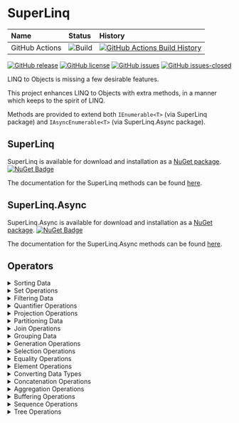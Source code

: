 ﻿# SuperLinq

| Name            | Status | History |
| :---            | :---   | :---    |
| GitHub Actions  | ![Build](https://github.com/viceroypenguin/SuperLinq/actions/workflows/build.yml/badge.svg) | [![GitHub Actions Build History](https://buildstats.info/github/chart/viceroypenguin/superlinq?branch=master&includeBuildsFromPullRequest=false)](https://github.com/viceroypenguin/SuperLinq/actions) |

[![GitHub release](https://img.shields.io/github/release/viceroypenguin/superlinq.svg)](https://GitHub.com/viceroypenguin/superlinq/releases/)
[![GitHub license](https://img.shields.io/github/license/viceroypenguin/superlinq.svg)](https://github.com/viceroypenguin/superlinq/blob/master/license.txt) 
[![GitHub issues](https://img.shields.io/github/issues/viceroypenguin/superlinq.svg)](https://GitHub.com/viceroypenguin/superlinq/issues/) 
[![GitHub issues-closed](https://img.shields.io/github/issues-closed/viceroypenguin/superlinq.svg)](https://GitHub.com/viceroypenguin/superlinq/issues?q=is%3Aissue+is%3Aclosed) 

LINQ to Objects is missing a few desirable features.

This project enhances LINQ to Objects with extra methods, in a manner which
keeps to the spirit of LINQ.

Methods are provided to extend both `IEnumerable<T>` (via SuperLinq package)
and `IAsyncEnumerable<T>` (via SuperLinq.Async package). 

## SuperLinq

SuperLinq is available for download and installation as a
[NuGet package](https://www.nuget.org/packages/superlinq/).
[![NuGet Badge](https://buildstats.info/nuget/SuperLinq)](https://www.nuget.org/packages/SuperLinq/)

The documentation for the SuperLinq methods can be found [here](https://viceroypenguin.github.io/SuperLinq/api/SuperLinq.SuperEnumerable.html).

## SuperLinq.Async

SuperLinq.Async is available for download and installation as a
[NuGet package](https://www.nuget.org/packages/superlinq.async/). 
[![NuGet Badge](https://buildstats.info/nuget/SuperLinq.Async)](https://www.nuget.org/packages/SuperLinq.Async/)

The documentation for the SuperLinq.Async methods can be found [here](https://viceroypenguin.github.io/SuperLinq/api/SuperLinq.Async.AsyncSuperEnumerable.html).

## Operators

<details>
<summary>
Sorting Data
</summary>

A sorting operation orders the elements of a sequence based on one or more attributes. The first sort
criterion performs a primary sort on the elements. By specifying a second sort criterion, you can sort the elements
within each primary sort group.

### Methods

| Method Name        | Description | Sync doc | Async doc |
| -----------        | --- | --- | --- |
| OrderBy			 | Sorts the elements of a sequence in a particular direction (ascending, descending) according to a key | [link](https://viceroypenguin.github.io/SuperLinq/api/SuperLinq.SuperEnumerable.OrderBy.html) | [link](https://viceroypenguin.github.io/SuperLinq/api/SuperLinq.Async.AsyncSuperEnumerable.OrderBy.html) |
| ThenBy			 | Performs a subsequent ordering of elements in a sequence in a particular direction (ascending, descending) according to a key | [link](https://viceroypenguin.github.io/SuperLinq/api/SuperLinq.SuperEnumerable.ThenBy.html) | [link](https://viceroypenguin.github.io/SuperLinq/api/SuperLinq.Async.AsyncSuperEnumerable.ThenBy.html) |
| PartialSort		 | Executes a partial sort of the top `N` elements of a sequence. If `N` is less than the total number of elements in the sequence, then this method will improve performance. | [link](https://viceroypenguin.github.io/SuperLinq/api/SuperLinq.SuperEnumerable.PartialSort.html) | [link](https://viceroypenguin.github.io/SuperLinq/api/SuperLinq.Async.AsyncSuperEnumerable.PartialSort.html) |
| PartialSortBy      | Executes a partial sort of the top `N` elements of a sequence according to a key. If `N` is less than the total number of elements in the sequence, then this method will improve performance. | [link](https://viceroypenguin.github.io/SuperLinq/api/SuperLinq.SuperEnumerable.PartialSortBy.html) | [link](https://viceroypenguin.github.io/SuperLinq/api/SuperLinq.Async.AsyncSuperEnumerable.PartialSortBy.html) |
| DensePartialSort	 | Executes a partial sort of the top `N` elements of a sequence, including ties. If `N` is less than the total number of elements in the sequence, then this method will improve performance. | [link](https://viceroypenguin.github.io/SuperLinq/api/SuperLinq.SuperEnumerable.DensePartialSort.html) | [link](https://viceroypenguin.github.io/SuperLinq/api/SuperLinq.Async.AsyncSuperEnumerable.DensePartialSort.html) |
| DensePartialSortBy | Executes a partial sort of the top `N` elements of a sequence, including ties according to a key. If `N` is less than the total number of elements in the sequence, then this method will improve performance. | [link](https://viceroypenguin.github.io/SuperLinq/api/SuperLinq.SuperEnumerable.DensePartialSortBy.html) | [link](https://viceroypenguin.github.io/SuperLinq/api/SuperLinq.Async.AsyncSuperEnumerable.DensePartialSortBy.html) |
| Shuffle			 | Sorts the elements of a sequence in a random order. | [link](https://viceroypenguin.github.io/SuperLinq/api/SuperLinq.SuperEnumerable.Shuffle.html) | ⏱([#20](https://github.com/viceroypenguin/SuperLinq/issues/20)) |
| RandomSubset		 | Sorts a given number of elements of a sequence in a random order. | [link](https://viceroypenguin.github.io/SuperLinq/api/SuperLinq.SuperEnumerable.RandomSubset.html) | ⏱([#20](https://github.com/viceroypenguin/SuperLinq/issues/20)) |

</details>

<details>
<summary>
Set Operations
</summary>

Set operations in LINQ refer to query operations that produce a result set that is based on the presence or absence of
equivalent elements within the same or separate collections (or sets).

### Methods

| Method Name        | Description | Sync doc | Async doc |
| -----------        | --- | --- | --- |
| DistinctBy         | Removes duplicate values from a collection. | [link](https://viceroypenguin.github.io/SuperLinq/api/SuperLinq.SuperEnumerable.DistinctBy.html) | [link](https://viceroypenguin.github.io/SuperLinq/api/SuperLinq.Async.AsyncSuperEnumerable.DistinctBy.html) |
| ExceptBy	         | Returns the set difference, which means the elements of one collection that do not appear in a second collection. | [link](https://viceroypenguin.github.io/SuperLinq/api/SuperLinq.SuperEnumerable.ExceptBy.html) | [link](https://viceroypenguin.github.io/SuperLinq/api/SuperLinq.Async.AsyncSuperEnumerable.ExceptBy.html) |

</details>

<details>
<summary>
Filtering Data
</summary>

Filtering refers to the operation of restricting the result set to contain only those elements that satisfy a specified
condition. It is also known as selection.

### Methods

| Method Name        | Description | Sync doc | Async doc |
| -----------        | --- | --- | --- |
| Choose			 | Filters a sequence based on a projection method that returns a tuple containing `bool` value and a new projected value. | [link](https://viceroypenguin.github.io/SuperLinq/api/SuperLinq.SuperEnumerable.Choose.html) | [link](https://viceroypenguin.github.io/SuperLinq/api/SuperLinq.Async.AsyncSuperEnumerable.Choose.html) |
| Where              | Filters a sequence of values based on an enumeration of boolean values. | [link](https://viceroypenguin.github.io/SuperLinq/api/SuperLinq.SuperEnumerable.Where.html) | [link](https://viceroypenguin.github.io/SuperLinq/api/SuperLinq.Async.AsyncSuperEnumerable.Where.html) |

</details>

<details>
<summary>
Quantifier Operations
</summary>

Quantifier operations return a boolean value that indicates whether the sequence length matches some criteria.

### Methods

| Method Name        | Description | Sync doc | Async doc |
| -----------        | --- | --- | --- |
| AtLeast			 | Determines whether or not the number of elements in the sequence is greater than or equal to the given integer. | [link](https://viceroypenguin.github.io/SuperLinq/api/SuperLinq.SuperEnumerable.AtLeast.html) | [link](https://viceroypenguin.github.io/SuperLinq/api/SuperLinq.Async.AsyncSuperEnumerable.AtLeast.html) |
| AtMost			 | Determines whether or not the number of elements in the sequence is lesser than or equal to the given integer. | [link](https://viceroypenguin.github.io/SuperLinq/api/SuperLinq.SuperEnumerable.AtMost.html) | [link](https://viceroypenguin.github.io/SuperLinq/api/SuperLinq.Async.AsyncSuperEnumerable.AtMost.html) |
| CountBetween		 | Determines whether or not the number of elements in the sequence is between an inclusive range of minimum and maximum integers. | [link](https://viceroypenguin.github.io/SuperLinq/api/SuperLinq.SuperEnumerable.CountBetween.html) | [link](https://viceroypenguin.github.io/SuperLinq/api/SuperLinq.Async.AsyncSuperEnumerable.CountBetween.html) |
| Exactly			 | Determines whether or not the number of elements in the sequence is equals to the given integer. | [link](https://viceroypenguin.github.io/SuperLinq/api/SuperLinq.SuperEnumerable.Exactly.html) | [link](https://viceroypenguin.github.io/SuperLinq/api/SuperLinq.Async.AsyncSuperEnumerable.Exactly.html) |
| TrySingle			 | Determines the cardinality of the sequence in the set `{ 0, 1, >1 }`. | [link](https://viceroypenguin.github.io/SuperLinq/api/SuperLinq.SuperEnumerable.TrySingle.html) | [link](https://viceroypenguin.github.io/SuperLinq/api/SuperLinq.Async.AsyncSuperEnumerable.TrySingle.html) |
| HasDuplicates		 | Determines whether the sequence contains duplicates | [link](https://viceroypenguin.github.io/SuperLinq/api/SuperLinq.SuperEnumerable.HasDuplicates.html) | [link](https://viceroypenguin.github.io/SuperLinq/api/SuperLinq.Async.AsyncSuperEnumerable.HasDuplicates.html) |

</details>

<details>
<summary>
Projection Operations
</summary>

Projection refers to the operation of transforming an object into a new form that may contain related information.

### Methods

| Method Name        | Description | Sync doc | Async doc |
| -----------        | --- | --- | --- |
| EquiZip			 | Joins the corresponding elements of up to four sequences producing a sequence of tuples containing them, asserting that all sequences have exactly the same length. | [link](https://viceroypenguin.github.io/SuperLinq/api/SuperLinq.SuperEnumerable.EquiZip.html) | [link](https://viceroypenguin.github.io/SuperLinq/api/SuperLinq.Async.AsyncSuperEnumerable.EquiZip.html) |
| ZipLongest		 | Joins the corresponding elements of up to four sequences producing a sequence of tuples containing them, using `default` values for sequences that are shorter than the longest sequence. | [link](https://viceroypenguin.github.io/SuperLinq/api/SuperLinq.SuperEnumerable.ZipLongest.html) | [link](https://viceroypenguin.github.io/SuperLinq/api/SuperLinq.Async.AsyncSuperEnumerable.ZipLongest.html) |
| ZipShortest		 | Joins the corresponding elements of up to four sequences producing a sequence of tuples containing them, which has the same length as the shortest sequence. | [link](https://viceroypenguin.github.io/SuperLinq/api/SuperLinq.SuperEnumerable.ZipShortest.html) | [link](https://viceroypenguin.github.io/SuperLinq/api/SuperLinq.Async.AsyncSuperEnumerable.ZipShortest.html) |
| CountDown			 | Provides a countdown counter for a given count of elements at the tail of the sequence. | [link](https://viceroypenguin.github.io/SuperLinq/api/SuperLinq.SuperEnumerable.CountDown.html) | [link](https://viceroypenguin.github.io/SuperLinq/api/SuperLinq.Async.AsyncSuperEnumerable.CountDown.html) |
| TagFirstLast		 | Provides `bool` values indicating for each element whether it is the first or last element of the sequence. | [link](https://viceroypenguin.github.io/SuperLinq/api/SuperLinq.SuperEnumerable.TagFirstLast.html) | [link](https://viceroypenguin.github.io/SuperLinq/api/SuperLinq.Async.AsyncSuperEnumerable.TagFirstLast.html) |
| Index				 | Provides an `int` value indicating the current index of each element of the sequence. | [link](https://viceroypenguin.github.io/SuperLinq/api/SuperLinq.SuperEnumerable.Index.html) | [link](https://viceroypenguin.github.io/SuperLinq/api/SuperLinq.Async.AsyncSuperEnumerable.Index.html) |
| IndexBy			 | Provides an `int` value indicating the current index of each element of the sequence within a group of items defined by a common attribute. | [link](https://viceroypenguin.github.io/SuperLinq/api/SuperLinq.SuperEnumerable.IndexBy.html) | [link](https://viceroypenguin.github.io/SuperLinq/api/SuperLinq.Async.AsyncSuperEnumerable.IndexBy.html) |
| Lag				 | Joins each element of the sequence with n-th previous element of the same sequence. | [link](https://viceroypenguin.github.io/SuperLinq/api/SuperLinq.SuperEnumerable.Lag.html) | [link](https://viceroypenguin.github.io/SuperLinq/api/SuperLinq.Async.AsyncSuperEnumerable.Lag.html) |
| Lead				 | Joins each element of the sequence with n-th next element of the same sequence. | [link](https://viceroypenguin.github.io/SuperLinq/api/SuperLinq.SuperEnumerable.Lead.html) | [link](https://viceroypenguin.github.io/SuperLinq/api/SuperLinq.Async.AsyncSuperEnumerable.Lead.html) |
| Rank				 | Provides an `int` value indicating the current rank of each element of the sequence. | [link](https://viceroypenguin.github.io/SuperLinq/api/SuperLinq.SuperEnumerable.Rank.html) | [link](https://viceroypenguin.github.io/SuperLinq/api/SuperLinq.Async.AsyncSuperEnumerable.Rank.html) |
| RankBy			 | Provides an `int` value indicating the current rank of each element of the sequence according to a key. | [link](https://viceroypenguin.github.io/SuperLinq/api/SuperLinq.SuperEnumerable.RankBy.html) | [link](https://viceroypenguin.github.io/SuperLinq/api/SuperLinq.Async.AsyncSuperEnumerable.RankBy.html) |
| DenseRank			 | Provides an `int` value indicating the current rank of each element of the sequence, counting ties as a single element. | [link](https://viceroypenguin.github.io/SuperLinq/api/SuperLinq.SuperEnumerable.DenseRank.html) | [link](https://viceroypenguin.github.io/SuperLinq/api/SuperLinq.Async.AsyncSuperEnumerable.DenseRank.html) |
| DenseRankBy		 | Provides an `int` value indicating the current rank of each element of the sequence according to a key, counting ties as a single element. | [link](https://viceroypenguin.github.io/SuperLinq/api/SuperLinq.SuperEnumerable.DenseRankBy.html) | [link](https://viceroypenguin.github.io/SuperLinq/api/SuperLinq.Async.AsyncSuperEnumerable.DenseRankBy.html) |
| Evaluate			 | Transforms a sequence of functions to a sequence of values returned by the functions. | [link](https://viceroypenguin.github.io/SuperLinq/api/SuperLinq.SuperEnumerable.Evaluate.html) | N/A |
| ZipMap			 | Applies a function to each element in a sequence and returns a sequence of tuples containing both the original item as well as the function result. | [link](https://viceroypenguin.github.io/SuperLinq/api/SuperLinq.SuperEnumerable.ZipMap.html) | [link](https://viceroypenguin.github.io/SuperLinq/api/SuperLinq.Async.AsyncSuperEnumerable.ZipMap.html) |

</details>

<details>
<summary>
Partitioning Data
</summary>

Partitioning in LINQ refers to the operation of dividing an input sequence into one or more sections. 

### Methods

| Method Name        | Description | Sync doc | Async doc |
| -----------        | --- | --- | --- |
| TakeEvery			 | Takes every n-th element of the sequence. | [link](https://viceroypenguin.github.io/SuperLinq/api/SuperLinq.SuperEnumerable.TakeEvery.html) | [link](https://viceroypenguin.github.io/SuperLinq/api/SuperLinq.Async.AsyncSuperEnumerable.TakeEvery.html) |
| Take				 | Takes elements from a specified range of the sequence. | [link](https://viceroypenguin.github.io/SuperLinq/api/SuperLinq.SuperEnumerable.Take.html) | [link](https://viceroypenguin.github.io/SuperLinq/api/SuperLinq.Async.AsyncSuperEnumerable.Take.html) |
| Exclude			 | Excludes elements from a specified range of the sequence. | [link](https://viceroypenguin.github.io/SuperLinq/api/SuperLinq.SuperEnumerable.Exclude.html) | ⏱([#10](https://github.com/viceroypenguin/SuperLinq/issues/10)) |
| Move				 | Moves elements from a specified range of the sequence to a new index in the sequence. | [link](https://viceroypenguin.github.io/SuperLinq/api/SuperLinq.SuperEnumerable.Move.html) | ⏱([#27](https://github.com/viceroypenguin/SuperLinq/issues/27)) |
| SkipUntil			 | Skips elements based on a predicate function until an element satisfies the condition, skipping this element as well. | [link](https://viceroypenguin.github.io/SuperLinq/api/SuperLinq.SuperEnumerable.SkipUntil.html) | [link](https://viceroypenguin.github.io/SuperLinq/api/SuperLinq.Async.AsyncSuperEnumerable.SkipUntil.html) |
| TakeUntil			 | Takes elements based on a predicate function until an element satisfies the condition, taking this element as well. | [link](https://viceroypenguin.github.io/SuperLinq/api/SuperLinq.SuperEnumerable.TakeUntil.html) | [link](https://viceroypenguin.github.io/SuperLinq/api/SuperLinq.Async.AsyncSuperEnumerable.TakeUntil.html) |
| Batch				 | Splits the elements of a sequence into chunks of a specified maximum size. | [link](https://viceroypenguin.github.io/SuperLinq/api/SuperLinq.SuperEnumerable.Batch.html) | [link](https://viceroypenguin.github.io/SuperLinq/api/SuperLinq.Async.AsyncSuperEnumerable.Batch.html) |
| Buffer			 | Splits the elements of a sequence into chunks of a specified maximum size, where the chunks may be overlapping or have gaps. | [link](https://viceroypenguin.github.io/SuperLinq/api/SuperLinq.SuperEnumerable.Buffer.html) | [link](https://viceroypenguin.github.io/SuperLinq/api/SuperLinq.Async.AsyncSuperEnumerable.Buffer.html) |
| Partition			 | Splits the elements of a sequence based on a common attribute and known key values. | [link](https://viceroypenguin.github.io/SuperLinq/api/SuperLinq.SuperEnumerable.Partition.html) | [link](https://viceroypenguin.github.io/SuperLinq/api/SuperLinq.Async.AsyncSuperEnumerable.Partition.html) |
| Segment			 | Splits the elements of a sequence based on a condition function. | [link](https://viceroypenguin.github.io/SuperLinq/api/SuperLinq.SuperEnumerable.Segment.html) | [link](https://viceroypenguin.github.io/SuperLinq/api/SuperLinq.Async.AsyncSuperEnumerable.Segment.html) |
| Split				 | Splits the elements of a sequence based on a separator value that is not returned. | [link](https://viceroypenguin.github.io/SuperLinq/api/SuperLinq.SuperEnumerable.Split.html) | [link](https://viceroypenguin.github.io/SuperLinq/api/SuperLinq.Async.AsyncSuperEnumerable.Split.html) |
| Window			 | Returns a sequence of sequential windows of size `N` over the sequence. | [link](https://viceroypenguin.github.io/SuperLinq/api/SuperLinq.SuperEnumerable.Window.html) | [link](https://viceroypenguin.github.io/SuperLinq/api/SuperLinq.Async.AsyncSuperEnumerable.Window.html) |
| WindowLeft		 | Returns a sequence of sequential windows of up to size `N` over the sequence. | [link](https://viceroypenguin.github.io/SuperLinq/api/SuperLinq.SuperEnumerable.WindowLeft.html) | [link](https://viceroypenguin.github.io/SuperLinq/api/SuperLinq.Async.AsyncSuperEnumerable.WindowLeft.html) |
| WindowRight		 | Returns a sequence of sequential windows of up to size `N` over the sequence. | [link](https://viceroypenguin.github.io/SuperLinq/api/SuperLinq.SuperEnumerable.WindowRight.html) | [link](https://viceroypenguin.github.io/SuperLinq/api/SuperLinq.Async.AsyncSuperEnumerable.WindowRight.html) |

</details>

<details>
<summary>
Join Operations
</summary>

A join of two data sources is the association of objects in one data source with objects that share a common attribute in another data source.

### Methods

| Method Name        | Description | Sync doc | Async doc |
| -----------        | --- | --- | --- |
| Cartesian			 | Executes a cartesian product (join without any key) of up to eight sequences. | [link](https://viceroypenguin.github.io/SuperLinq/api/SuperLinq.SuperEnumerable.Cartesian.html) | N/A |
| FullGroupJoin		 | Joins two sequences based on key selector functions, returning two lists containing the values on each side that match according to the key. | [link](https://viceroypenguin.github.io/SuperLinq/api/SuperLinq.SuperEnumerable.FullGroupJoin.html) | N/A |
| FullOuterJoin		 | Joins two sequences based on key selector functions, returning `default` values if either sequence does not have a matching key. | [link](https://viceroypenguin.github.io/SuperLinq/api/SuperLinq.SuperEnumerable.FullOuterJoin.html) | [link](https://viceroypenguin.github.io/SuperLinq/api/SuperLinq.Async.AsyncSuperEnumerable.FullOuterJoin.html) |
| InnerJoin			 | Joins two sequences based on key selector functions. | [link](https://viceroypenguin.github.io/SuperLinq/api/SuperLinq.SuperEnumerable.InnerJoin.html) | [link](https://viceroypenguin.github.io/SuperLinq/api/SuperLinq.Async.AsyncSuperEnumerable.InnerJoin.html) |
| LeftOuterJoin		 | Joins two sequences based on key selector functions, returning `default` values if the second sequence does not have a matching key. | [link](https://viceroypenguin.github.io/SuperLinq/api/SuperLinq.SuperEnumerable.LeftOuterJoin.html) | [link](https://viceroypenguin.github.io/SuperLinq/api/SuperLinq.Async.AsyncSuperEnumerable.LeftOuterJoin.html) |
| RightOuterJoin	 | Joins two sequences based on key selector functions, returning `default` values if the first sequence does not have a matching key. | [link](https://viceroypenguin.github.io/SuperLinq/api/SuperLinq.SuperEnumerable.RightOuterJoin.html) | [link](https://viceroypenguin.github.io/SuperLinq/api/SuperLinq.Async.AsyncSuperEnumerable.RightOuterJoin.html) |

</details>

<details>
<summary>
Grouping Data
</summary>

Grouping refers to the operation of putting data into groups so that the elements in each group share a common attribute.

### Methods

| Method Name          | Description | Sync doc | Async doc |
| -----------          | --- | --- | --- |
| DistinctUntilChanged | Takes the first element of each adjacent group of elements that share a common attribute. | [link](https://viceroypenguin.github.io/SuperLinq/api/SuperLinq.SuperEnumerable.DistinctUntilChanged.html) | [link](https://viceroypenguin.github.io/SuperLinq/api/SuperLinq.Async.AsyncSuperEnumerable.DistinctUntilChanged.html) |
| GroupAdjacent		   | Groups adjacent elements that share a common attribute. | [link](https://viceroypenguin.github.io/SuperLinq/api/SuperLinq.SuperEnumerable.GroupAdjacent.html) | [link](https://viceroypenguin.github.io/SuperLinq/api/SuperLinq.Async.AsyncSuperEnumerable.GroupAdjacent.html) |
| RunLengthEncode	   | Takes the first element of each adjacent group of equivalent elements along with the number of elements in the group. | [link](https://viceroypenguin.github.io/SuperLinq/api/SuperLinq.SuperEnumerable.RunLengthEncode.html) | [link](https://viceroypenguin.github.io/SuperLinq/api/SuperLinq.Async.AsyncSuperEnumerable.RunLengthEncode.html) |

</details>

<details>
<summary>
Generation Operations
</summary>

Generation refers to creating a new sequence of values.

### Methods

| Method Name        | Description | Sync doc | Async doc |
| -----------        | --- | --- | --- |
| Generate			 | Generates a sequence based on a seed value and subsequent executions of a generator function. | [link](https://viceroypenguin.github.io/SuperLinq/api/SuperLinq.SuperEnumerable.Generate.html) | [link](https://viceroypenguin.github.io/SuperLinq/api/SuperLinq.Async.AsyncSuperEnumerable.Generate.html) |
| From				 | Generates a sequence from the results of executing one or more provided functions. | [link](https://viceroypenguin.github.io/SuperLinq/api/SuperLinq.SuperEnumerable.From.html) | [link](https://viceroypenguin.github.io/SuperLinq/api/SuperLinq.Async.AsyncSuperEnumerable.From.html) |
| Return			 | Generates a single-element sequence containing the provided value. | [link](https://viceroypenguin.github.io/SuperLinq/api/SuperLinq.SuperEnumerable.Return.html) | [link](https://viceroypenguin.github.io/SuperLinq/api/SuperLinq.Async.AsyncSuperEnumerable.Return.html) |
| Sequence			 | Generates a sequence of numbers between a starting and ending value. | [link](https://viceroypenguin.github.io/SuperLinq/api/SuperLinq.SuperEnumerable.Sequence.html) | [link](https://viceroypenguin.github.io/SuperLinq/api/SuperLinq.Async.AsyncSuperEnumerable.Sequence.html) |
| Range				 | Generates a sequence of numbers. | [link](https://viceroypenguin.github.io/SuperLinq/api/SuperLinq.SuperEnumerable.Range.html) | [link](https://viceroypenguin.github.io/SuperLinq/api/SuperLinq.Async.AsyncSuperEnumerable.Range.html) |
| Random			 | Generates a sequence of random `int` values. | [link](https://viceroypenguin.github.io/SuperLinq/api/SuperLinq.SuperEnumerable.Random.html) | [link](https://viceroypenguin.github.io/SuperLinq/api/SuperLinq.Async.AsyncSuperEnumerable.Random.html) |
| RandomDouble		 | Generates a sequence of random `double` values. | [link](https://viceroypenguin.github.io/SuperLinq/api/SuperLinq.SuperEnumerable.RandomDouble.html) | [link](https://viceroypenguin.github.io/SuperLinq/api/SuperLinq.Async.AsyncSuperEnumerable.RandomDouble.html) |
| Repeat			 | Generates a sequence that infinitely repeats the input sequence. | [link](https://viceroypenguin.github.io/SuperLinq/api/SuperLinq.SuperEnumerable.Repeat.html) | [link](https://viceroypenguin.github.io/SuperLinq/api/SuperLinq.Async.AsyncSuperEnumerable.Repeat.html) |
| DoWhile			 | Generates a sequence that repeats the input sequence at least once, as long as a given condition is `true`. | [link](https://viceroypenguin.github.io/SuperLinq/api/SuperLinq.SuperEnumerable.DoWhile.html) | [link](https://viceroypenguin.github.io/SuperLinq/api/SuperLinq.Async.AsyncSuperEnumerable.DoWhile.html) |
| While				 | Generates a sequence that repeats the input sequence as long as a given condition is `true`. | [link](https://viceroypenguin.github.io/SuperLinq/api/SuperLinq.SuperEnumerable.While.html) | [link](https://viceroypenguin.github.io/SuperLinq/api/SuperLinq.Async.AsyncSuperEnumerable.While.html) |
| Retry				 | Generates a sequence that repeats the input sequence as long as the input sequence encounters an error. | [link](https://viceroypenguin.github.io/SuperLinq/api/SuperLinq.SuperEnumerable.Retry.html) | [link](https://viceroypenguin.github.io/SuperLinq/api/SuperLinq.Async.AsyncSuperEnumerable.Retry.html) |
| Throw				 | Generates a sequence that throws an exception upon enumeration. | [link](https://viceroypenguin.github.io/SuperLinq/api/SuperLinq.SuperEnumerable.Throw.html) | [link](https://viceroypenguin.github.io/SuperLinq/api/SuperLinq.Async.AsyncSuperEnumerable.Throw.html) |
| Permutations		 | Generates a sequence of every possible permutation of the input sequence. | [link](https://viceroypenguin.github.io/SuperLinq/api/SuperLinq.SuperEnumerable.Permutations.html) | ⏱([#20](https://github.com/viceroypenguin/SuperLinq/issues/20)) |
| Subsets			 | Generates a sequence of every possible subset of a given size of the input sequence. | [link](https://viceroypenguin.github.io/SuperLinq/api/SuperLinq.SuperEnumerable.Subsets.html) | ⏱([#20](https://github.com/viceroypenguin/SuperLinq/issues/20)) |
| BindByIndex		 | Generates a sequence from another sequence by selecting elements at given indices. | [link](https://viceroypenguin.github.io/SuperLinq/api/SuperLinq.SuperEnumerable.BindByIndex.html) | [link](https://viceroypenguin.github.io/SuperLinq/api/SuperLinq.Async.AsyncSuperEnumerable.BindByIndex.html) |
| ToArrayByIndex	 | Generates a sequence based on an index selector function applied to each element. | [link](https://viceroypenguin.github.io/SuperLinq/api/SuperLinq.SuperEnumerable.ToArrayByIndex.html) | [link](https://viceroypenguin.github.io/SuperLinq/api/SuperLinq.Async.AsyncSuperEnumerable.ToArrayByIndex.html) |
| FallbackIfEmpty	 | Replaces an empty sequence with a default sequence. | [link](https://viceroypenguin.github.io/SuperLinq/api/SuperLinq.SuperEnumerable.FallbackIfEmpty.html) | [link](https://viceroypenguin.github.io/SuperLinq/api/SuperLinq.Async.AsyncSuperEnumerable.FallbackIfEmpty.html) |
| FillBackward		 | Generates a sequence where missing values are replaced with the next good value. | [link](https://viceroypenguin.github.io/SuperLinq/api/SuperLinq.SuperEnumerable.FillBackward.html) | [link](https://viceroypenguin.github.io/SuperLinq/api/SuperLinq.Async.AsyncSuperEnumerable.FillBackward.html) |
| FillForward		 | Generates a sequence where missing values are replaced with the last good value. | [link](https://viceroypenguin.github.io/SuperLinq/api/SuperLinq.SuperEnumerable.FillForward.html) | [link](https://viceroypenguin.github.io/SuperLinq/api/SuperLinq.Async.AsyncSuperEnumerable.FillForward.html) |
| Pad				 | Generates a sequence with a minimum length, providing default values for missing elements. | [link](https://viceroypenguin.github.io/SuperLinq/api/SuperLinq.SuperEnumerable.Pad.html) | [link](https://viceroypenguin.github.io/SuperLinq/api/SuperLinq.Async.AsyncSuperEnumerable.Pad.html) |
| PadStart			 | Generates a sequence with a minimum length, providing default values for missing elements.  | [link](https://viceroypenguin.github.io/SuperLinq/api/SuperLinq.SuperEnumerable.PadStart.html) | [link](https://viceroypenguin.github.io/SuperLinq/api/SuperLinq.Async.AsyncSuperEnumerable.PadStart.html) |

</details>

<details>
<summary>
Selection Operations
</summary>

Selection operations choose which sequence to based on a criteria evaluated at the time of enumeration.

### Methods

| Method Name        | Description | Sync doc | Async doc |
| -----------        | --- | --- | --- |
| Amb				 | Enumerates the first sequence to return the first value. | N/A | [link](https://viceroypenguin.github.io/SuperLinq/api/SuperLinq.Async.AsyncSuperEnumerable.Amb.html) |
| Case				 | Enumerates a sequence chosen by a function executed at the time of enumeration. | [link](https://viceroypenguin.github.io/SuperLinq/api/SuperLinq.SuperEnumerable.Case.html) | [link](https://viceroypenguin.github.io/SuperLinq/api/SuperLinq.Async.AsyncSuperEnumerable.Case.html) |
| If				 | Enumerates a sequence chosen by a condition function executed at the time of enumeration. | [link](https://viceroypenguin.github.io/SuperLinq/api/SuperLinq.SuperEnumerable.If.html) | [link](https://viceroypenguin.github.io/SuperLinq/api/SuperLinq.Async.AsyncSuperEnumerable.If.html) |
| Defer				 | Enumerates a sequence returned by a function executed at the time of enumeration. | [link](https://viceroypenguin.github.io/SuperLinq/api/SuperLinq.SuperEnumerable.Defer.html) | [link](https://viceroypenguin.github.io/SuperLinq/api/SuperLinq.Async.AsyncSuperEnumerable.Defer.html) |
| Using				 | Creates a disposable resource at the time of execution and enumerates a sequence based on the resource. | [link](https://viceroypenguin.github.io/SuperLinq/api/SuperLinq.SuperEnumerable.Using.html) | [link](https://viceroypenguin.github.io/SuperLinq/api/SuperLinq.Async.AsyncSuperEnumerable.Using.html) |

</details>

<details>
<summary>
Equality Operations
</summary>

Equality operations return a boolean value that indicates whether two sequences match according to some criteria.

### Methods

| Method Name        | Description | Sync doc | Async doc |
| -----------        | --- | --- | --- |
| CollectionEqual	 | Determines whether two sequences contain the same elements in any order. | [link](https://viceroypenguin.github.io/SuperLinq/api/SuperLinq.SuperEnumerable.CollectionEqual.html) | [link](https://viceroypenguin.github.io/SuperLinq/api/SuperLinq.Async.AsyncSuperEnumerable.CollectionEqal.html) |
| CompareCount		 | Determines whether two sequences have the same length. | [link](https://viceroypenguin.github.io/SuperLinq/api/SuperLinq.SuperEnumerable.CompareCount.html) | [link](https://viceroypenguin.github.io/SuperLinq/api/SuperLinq.Async.AsyncSuperEnumerable.CompareCount.htl) |
| StartsWith		 | Determines whether a sequence contains another sequence at the start. | [link](https://viceroypenguin.github.io/SuperLinq/api/SuperLinq.SuperEnumerable.StartsWith.html) | [link](https://viceroypenguin.github.io/SuperLinq/api/SuperLinq.Async.AsyncSuperEnumerable.StartsWith.html) |
| EndsWith			 | Determines whether a sequence contains another sequence at the end. | [link](https://viceroypenguin.github.io/SuperLinq/api/SuperLinq.SuperEnumerable.EndsWith.html) | [link](https://viceroypenguin.github.io/SuperLinq/api/SuperLinq.Async.AsyncSuperEnumerable.EndsWith.html) |

</details>

<details>
<summary>
Element Operations
</summary>

Element operations return or find the index of a single, specific element from a sequence.

### Methods

| Method Name        | Description | Sync doc | Async doc |
| -----------        | --- | --- | --- |
| ElementAt			 | Returns the element at a specified index in a collection. | [link](https://viceroypenguin.github.io/SuperLinq/api/SuperLinq.SuperEnumerable.ElementAt.html) | [link](https://viceroypenguin.github.io/SuperLinq/api/SuperLinq.Async.AsyncSuperEnumerable.ElementAt.html) |
| ElementAtOrDefault | Returns the element at a specified index in a collection or a default value if the index is out of range. | [link](https://viceroypenguin.github.io/SuperLinq/api/SuperLinq.SuperEnumerable.ElementAtOrDefault.html) | [link](https://viceroypenguin.github.io/SuperLinq/api/SuperLinq.Async.AsyncSuperEnumerable.ElementAtOrDefault.html) |
| FindIndex			 | Returns the index of the first element that satisfies a given criteria. | [link](https://viceroypenguin.github.io/SuperLinq/api/SuperLinq.SuperEnumerable.FindIndex.html) | [link](https://viceroypenguin.github.io/SuperLinq/api/SuperLinq.Async.AsyncSuperEnumerable.FindIndex.html) |
| FindLastIndex		 | Returns the index of the last element that satisfies a given criteria.  | [link](https://viceroypenguin.github.io/SuperLinq/api/SuperLinq.SuperEnumerable.FindLastIndex.html) | [link](https://viceroypenguin.github.io/SuperLinq/api/SuperLinq.Async.AsyncSuperEnumerable.FindLastIndex.html) |
| IndexOf			 | Returns the first index of the element. | [link](https://viceroypenguin.github.io/SuperLinq/api/SuperLinq.SuperEnumerable.IndexOf.html) | [link](https://viceroypenguin.github.io/SuperLinq/api/SuperLinq.Async.AsyncSuperEnumerable.IndexOf.html) |
| LastIndexOf		 | Returns the last index of the element.  | [link](https://viceroypenguin.github.io/SuperLinq/api/SuperLinq.SuperEnumerable.LastIndexOf.html) | [link](https://viceroypenguin.github.io/SuperLinq/api/SuperLinq.Async.AsyncSuperEnumerable.LastIndexOf.html) |

</details>

<details>
<summary>
Converting Data Types
</summary>

Element operations return or find a single, specific element from a sequence.

### Methods

| Method Name        | Description | Sync doc | Async doc |
| -----------        | --- | --- | --- |
| CopyTo			 | Copies the elements from a sequence into a provided list-like structure. | [link](https://viceroypenguin.github.io/SuperLinq/api/SuperLinq.SuperEnumerable.CopyTo.html) | [link](https://viceroypenguin.github.io/SuperLinq/api/SuperLinq.Async.AsyncSuperEnumerable.CopyTo.html) |
| ToDataTable		 | Converts a sequence of objects into a `DataTable` object. | [link](https://viceroypenguin.github.io/SuperLinq/api/SuperLinq.SuperEnumerable.ToDataTable.html) | N/A |
| ToDelimitedString	 | Converts a sequence of elements to a delimited string containing the `string` form of each element. | [link](https://viceroypenguin.github.io/SuperLinq/api/SuperLinq.SuperEnumerable.ToDelimitedString.html) | N/A |
| ToDictionary		 | Converts a sequence of `KeyValuePair` or `(key, value)` tuples into a `Dictionary<,>` | [link](https://viceroypenguin.github.io/SuperLinq/api/SuperLinq.SuperEnumerable.ToDictionary.html) | N/A |
| ToLookup			 | Converts a sequence of `KeyValuePair` or `(key, value)` tuples into a `Lookup<,>` | [link](https://viceroypenguin.github.io/SuperLinq/api/SuperLinq.SuperEnumerable.ToLookup.html) | N/A |
| Transpose			 | Transposes a jagged two-dimensional array of elements, such that, for example, each row of the returned 2d array contains the first element of each inner array of the input. | [link](https://viceroypenguin.github.io/SuperLinq/api/SuperLinq.SuperEnumerable.Transpose.html) | N/A |


</details>

<details>
<summary>
Concatenation Operations
</summary>

Concatenation refers to the operation of appending one sequence to another.

### Methods

| Method Name             | Description | Sync doc | Async doc |
| -----------             | --- | --- | --- |
| ConcurrentMerge		  | Merges the elements of two or more asynchronous sequences into a single sequence. | N/A | [link](https://viceroypenguin.github.io/SuperLinq/api/SuperLinq.Async.AsyncSuperEnumerable.ConcurrentMerge.html) |
| Flatten				  | Flattens a sequence containing arbitrarily-nested sequences into a single sequence. | [link](https://viceroypenguin.github.io/SuperLinq/api/SuperLinq.SuperEnumerable.Flatten.html) | N/A |
| Insert				  | Inserts the elements of a sequence into another sequence at a specified index. | [link](https://viceroypenguin.github.io/SuperLinq/api/SuperLinq.SuperEnumerable.Insert.html) | [link](https://viceroypenguin.github.io/SuperLinq/api/SuperLinq.Async.AsyncSuperEnumerable.Insert.html) |
| Interleave			  | Interleaves the elements of two or more sequences into a single sequence. | [link](https://viceroypenguin.github.io/SuperLinq/api/SuperLinq.SuperEnumerable.Interleave.html) | [link](https://viceroypenguin.github.io/SuperLinq/api/SuperLinq.Async.AsyncSuperEnumerable.Interleave.html) |
| Replace				  | Replaces a range of elements in a sequence with the elements from another sequence. | [link](https://viceroypenguin.github.io/SuperLinq/api/SuperLinq.SuperEnumerable.Replace.html) | [link](https://viceroypenguin.github.io/SuperLinq/api/SuperLinq.Async.AsyncSuperEnumerable.Replace.html) |
| Catch					  | Concatenates one or more sequences until one is completely enumerated without error. | [link](https://viceroypenguin.github.io/SuperLinq/api/SuperLinq.SuperEnumerable.Catch.html) | [link](https://viceroypenguin.github.io/SuperLinq/api/SuperLinq.Async.AsyncSuperEnumerable.Catch.html) |
| OnErrorResumeNext		  | Concatenates one or more sequences regardless of if an error occurs in any of them. | [link](https://viceroypenguin.github.io/SuperLinq/api/SuperLinq.SuperEnumerable.OnErrorResumeNext.html) | [link](https://viceroypenguin.github.io/SuperLinq/api/SuperLinq.Async.AsyncSuperEnumerable.OnErrorResumeNext.html) |
| SortedMerge			  | Merges already-sorted sequences into a new correctly-sorted sequence. | [link](https://viceroypenguin.github.io/SuperLinq/api/SuperLinq.SuperEnumerable.SortedMerge.html) | [link](https://viceroypenguin.github.io/SuperLinq/api/SuperLinq.Async.AsyncSuperEnumerable.SortedMerge.html) |
| SortedMergeBy			  | Merges already-sorted sequences into a new correctly-sorted sequence according to a key value. | [link](https://viceroypenguin.github.io/SuperLinq/api/SuperLinq.SuperEnumerable.SortedMergeBy.html) | [link](https://viceroypenguin.github.io/SuperLinq/api/SuperLinq.Async.AsyncSuperEnumerable.SortedMergeBy.html) |
| SortedMergeByDescending | Merges already-sorted sequences into a new correctly-sorted sequence according to a key value. | [link](https://viceroypenguin.github.io/SuperLinq/api/SuperLinq.SuperEnumerable.SortedMergeByDescending.html) | [link](https://viceroypenguin.github.io/SuperLinq/api/SuperLinq.Async.AsyncSuperEnumerable.SortedMergeByDescending.html) |
| SortedMergeDescending	  | Merges already-sorted sequences into a new correctly-sorted sequence. | [link](https://viceroypenguin.github.io/SuperLinq/api/SuperLinq.SuperEnumerable.SortedMergeDescending.html) | [link](https://viceroypenguin.github.io/SuperLinq/api/SuperLinq.Async.AsyncSuperEnumerable.SortedMergeDescending.html) |

</details>

<details>
<summary>
Aggregation Operations
</summary>

An aggregation operation computes a single value from a collection of values.

### Methods

| Method Name        | Description | Sync doc | Async doc |
| -----------        | --- | --- | --- |
| Aggregate			 | Performs two or more custom aggregation operation on the values of a sequence. | [link](https://viceroypenguin.github.io/SuperLinq/api/SuperLinq.SuperEnumerable.Aggregate.html) | [link](https://viceroypenguin.github.io/SuperLinq/api/SuperLinq.Async.AsyncSuperEnumerable.Aggregate.html) |
| AggregateRight	 | Performs a custom aggregation on a sequence, starting from the end. | [link](https://viceroypenguin.github.io/SuperLinq/api/SuperLinq.SuperEnumerable.AggregateRight.html) | [link](https://viceroypenguin.github.io/SuperLinq/api/SuperLinq.Async.AsyncSuperEnumerable.AggregateRight.html) |
| Scan				 | Performs a custom aggregation on a sequence, returning the intermediate aggregate value for each element in the sequence. | [link](https://viceroypenguin.github.io/SuperLinq/api/SuperLinq.SuperEnumerable.Scan.html) | [link](https://viceroypenguin.github.io/SuperLinq/api/SuperLinq.Async.AsyncSuperEnumerable.Scan.html) |
| PreScan			 | Performs a custom aggregation on a sequence, returning the pre-intermediate aggregate value for each element in the sequence. | [link](https://viceroypenguin.github.io/SuperLinq/api/SuperLinq.SuperEnumerable.PreScan.html) | [link](https://viceroypenguin.github.io/SuperLinq/api/SuperLinq.Async.AsyncSuperEnumerable.PreScan.html) |
| ScanBy			 | Performs a custom aggregation on each group of elements that share a common attribute, returning the intermediate aggregate value for each element in the sequence. | [link](https://viceroypenguin.github.io/SuperLinq/api/SuperLinq.SuperEnumerable.ScanBy.html) | [link](https://viceroypenguin.github.io/SuperLinq/api/SuperLinq.Async.AsyncSuperEnumerable.ScanBy.html) |
| ScanRight			 | Performs a custom aggregation on a sequence, returning the intermediate aggregate value for each element in the sequence, starting from the end of the sequence. | [link](https://viceroypenguin.github.io/SuperLinq/api/SuperLinq.SuperEnumerable.ScanRight.html) | [link](https://viceroypenguin.github.io/SuperLinq/api/SuperLinq.Async.AsyncSuperEnumerable.ScanRight.html) |
| CountBy			 | Groups elements that share a common attribute and returns a sequence of attributes along with the number of elements in each group. | [link](https://viceroypenguin.github.io/SuperLinq/api/SuperLinq.SuperEnumerable.CountBy.html) | [link](https://viceroypenguin.github.io/SuperLinq/api/SuperLinq.Async.AsyncSuperEnumerable.CountBy.html) |
| Fold				 | Collects the elements of an up to 16 element sequence and projects them into a single value. | [link](https://viceroypenguin.github.io/SuperLinq/api/SuperLinq.SuperEnumerable.Fold.html) | [link](https://viceroypenguin.github.io/SuperLinq/api/SuperLinq.Async.AsyncSuperEnumerable.Fold.html) |
| MaxItems			 | Determines the list of maximum values in a collection. | [link](https://viceroypenguin.github.io/SuperLinq/api/SuperLinq.SuperEnumerable.MaxItems.html) | [link](https://viceroypenguin.github.io/SuperLinq/api/SuperLinq.Async.AsyncSuperEnumerable.MaxItems.html) |
| MaxItemsBy		 | Determines the list of maximum values in a collection. | [link](https://viceroypenguin.github.io/SuperLinq/api/SuperLinq.SuperEnumerable.MaxItemsBy.html) | [link](https://viceroypenguin.github.io/SuperLinq/api/SuperLinq.Async.AsyncSuperEnumerable.MaxItemsBy.html) |
| MinItems			 | Determines the list of minimum values in a collection. | [link](https://viceroypenguin.github.io/SuperLinq/api/SuperLinq.SuperEnumerable.MinItems.html) | [link](https://viceroypenguin.github.io/SuperLinq/api/SuperLinq.Async.AsyncSuperEnumerable.MinItems.html) |
| MinItemsBy		 | Determines the list of minimum values in a collection. | [link](https://viceroypenguin.github.io/SuperLinq/api/SuperLinq.SuperEnumerable.MinItemsBy.html) | [link](https://viceroypenguin.github.io/SuperLinq/api/SuperLinq.Async.AsyncSuperEnumerable.MinItemsBy.html) |

</details>

<details>
<summary>
Buffering Operations
</summary>

Buffering operations allow storing and sharing data from a sequence to be used in a source-friendly wawy.

### Methods

| Method Name        | Description | Sync doc | Async doc |
| -----------        | --- | --- | --- |
| Memoize			 | Lazily cache the elements of a sequence to be used in multiple re-iterations. | [link](https://viceroypenguin.github.io/SuperLinq/api/SuperLinq.SuperEnumerable.Memoize.html) | [link](https://viceroypenguin.github.io/SuperLinq/api/SuperLinq.Async.AsyncSuperEnumerable.Memoize.html) |
| Publish			 | Share a sequence among multiple consumers, such that each consumer can receive every element returned by the source since the consumer began enumerating. | [link](https://viceroypenguin.github.io/SuperLinq/api/SuperLinq.SuperEnumerable.Publish.html) | [link](https://viceroypenguin.github.io/SuperLinq/api/SuperLinq.Async.AsyncSuperEnumerable.Publish.html) |
| Share				 | Share a sequence among multiple consumers, such that each element returned by the source is only obtained by a single consumer. | [link](https://viceroypenguin.github.io/SuperLinq/api/SuperLinq.SuperEnumerable.Share.html) | [link](https://viceroypenguin.github.io/SuperLinq/api/SuperLinq.Async.AsyncSuperEnumerable.Share.html) |

</details>

<details>
<summary>
Sequence Operations
</summary>

Sequence operations perform some operation on a sequence as a whole.

### Methods

| Method Name        | Description | Sync doc | Async doc |
| -----------        | --- | --- | --- |
| Consume			 | Immediately consumes and discards a sequence, allowing a lazy sequence that has side-effects to be completed. | [link](https://viceroypenguin.github.io/SuperLinq/api/SuperLinq.SuperEnumerable.Consume.html) | [link](https://viceroypenguin.github.io/SuperLinq/api/SuperLinq.Async.AsyncSuperEnumerable.Consume.html) |
| ForEach			 | Immediately executes an action on every element in a sequence. | [link](https://viceroypenguin.github.io/SuperLinq/api/SuperLinq.SuperEnumerable.ForEach.html) | [link](https://viceroypenguin.github.io/SuperLinq/api/SuperLinq.Async.AsyncSuperEnumerable.ForEach.html) |
| Do				 | Performs an action on each element in a sequence as it is enumerated. | [link](https://viceroypenguin.github.io/SuperLinq/api/SuperLinq.SuperEnumerable.Do.html) | [link](https://viceroypenguin.github.io/SuperLinq/api/SuperLinq.Async.AsyncSuperEnumerable.Do.html) |
| Timeout			 | Throws an exception if the async processing of an element takes longer than a specified timeout. | N/A | [link](https://viceroypenguin.github.io/SuperLinq/api/SuperLinq.Async.AsyncSuperEnumerable.Timeout.html) |
| AssertCount		 | Evalutes the length of a sequence as it is enumerated and validates that the length is the same as expected. | [link](https://viceroypenguin.github.io/SuperLinq/api/SuperLinq.SuperEnumerable.AssertCount.html) | [link](https://viceroypenguin.github.io/SuperLinq/api/SuperLinq.Async.AsyncSuperEnumerable.AssertCount.html) |
| Finally			 | Executes an action when a sequence finishes enumerating, regardless of whether or not the sequence completed successfully. | [link](https://viceroypenguin.github.io/SuperLinq/api/SuperLinq.SuperEnumerable.Finally.html) | [link](https://viceroypenguin.github.io/SuperLinq/api/SuperLinq.Async.AsyncSuperEnumerable.Finally.html) |

</details>

<details>
<summary>
Tree Operations
</summary>

Tree operations allow processing tree-like data structures in a data-agnostic form.

### Methods

| Method Name		   | Description | Sync doc | Async doc |
| -----------		   | --- | --- | --- |
| TraverseBreadthFirst | Returns every node in a tree-like virtual structure expressed by the input methods in a breadth-first manner. | [link](https://viceroypenguin.github.io/SuperLinq/api/SuperLinq.SuperEnumerable.TraverseBreadthFirst.html) | [link](https://viceroypenguin.github.io/SuperLinq/api/SuperLinq.Async.AsyncSuperEnumerable.TraverseBreadthFirst.html) |
| TraverseDepthFirst   | Returns every node in a tree-like virtual structure expressed by the input methods in a depth-first manner. | [link](https://viceroypenguin.github.io/SuperLinq/api/SuperLinq.SuperEnumerable.TraverseDepthFirst.html) | [link](https://viceroypenguin.github.io/SuperLinq/api/SuperLinq.Async.AsyncSuperEnumerable.TraverseDepthFirst.html) |
| GetShortestPath	   | Determine the shortest path through a graph-like virtual structure using Dijkstra's algorithm or A*. | [link](https://viceroypenguin.github.io/SuperLinq/api/SuperLinq.SuperEnumerable.GetShortestPath.html) | [link](https://viceroypenguin.github.io/SuperLinq/api/SuperLinq.Async.AsyncSuperEnumerable.GetShortestPath.html) |
| GetShortestPathCost  | Determine the cost of shortest path through a graph-like virtual structure using Dijkstra's algorithm or A*. | [link](https://viceroypenguin.github.io/SuperLinq/api/SuperLinq.SuperEnumerable.GetShortestPathCost.html) | [link](https://viceroypenguin.github.io/SuperLinq/api/SuperLinq.Async.AsyncSuperEnumerable.GetShortestPathCost.html) |
| GetShortestPaths	   | Determine the shortest cost to every node in a graph-like virtual structure using Dijkstra's algorithm. | [link](https://viceroypenguin.github.io/SuperLinq/api/SuperLinq.SuperEnumerable.GetShortestPaths.html) | [link](https://viceroypenguin.github.io/SuperLinq/api/SuperLinq.Async.AsyncSuperEnumerable.GetShortestPaths.html) |

</details>
